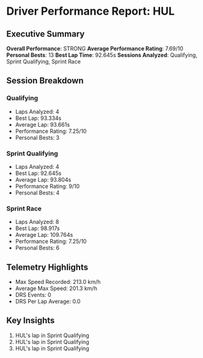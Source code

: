 # Driver Performance Report: HUL
## Executive Summary
**Overall Performance**: STRONG
**Average Performance Rating**: 7.69/10
**Personal Bests**: 13
**Best Lap Time**: 92.645s
**Sessions Analyzed**: Qualifying, Sprint Qualifying, Sprint Race

## Session Breakdown
### Qualifying
- Laps Analyzed: 4
- Best Lap: 93.334s
- Average Lap: 93.661s
- Performance Rating: 7.25/10
- Personal Bests: 3

### Sprint Qualifying
- Laps Analyzed: 4
- Best Lap: 92.645s
- Average Lap: 93.804s
- Performance Rating: 9/10
- Personal Bests: 4

### Sprint Race
- Laps Analyzed: 8
- Best Lap: 98.917s
- Average Lap: 109.764s
- Performance Rating: 7.25/10
- Personal Bests: 6

## Telemetry Highlights
- Max Speed Recorded: 213.0 km/h
- Average Max Speed: 201.3 km/h
- DRS Events: 0
- DRS Per Lap Average: 0.0

## Key Insights
1. HUL's lap in Sprint Qualifying
2. HUL's lap in Sprint Qualifying
3. HUL's lap in Sprint Qualifying
